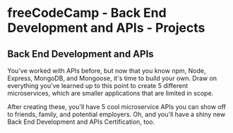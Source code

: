 # freeCodeCamp - Back End Development and APIs - Projects


## Back End Development and APIs

You've worked with APIs before, but now that you know npm, Node, Express, MongoDB, and Mongoose, it's time to build your own. Draw on everything you've learned up to this point to create 5 different microservices, which are smaller applications that are limited in scope.

After creating these, you'll have 5 cool microservice APIs you can show off to friends, family, and potential employers. Oh, and you'll have a shiny new Back End Development and APIs Certification, too.

